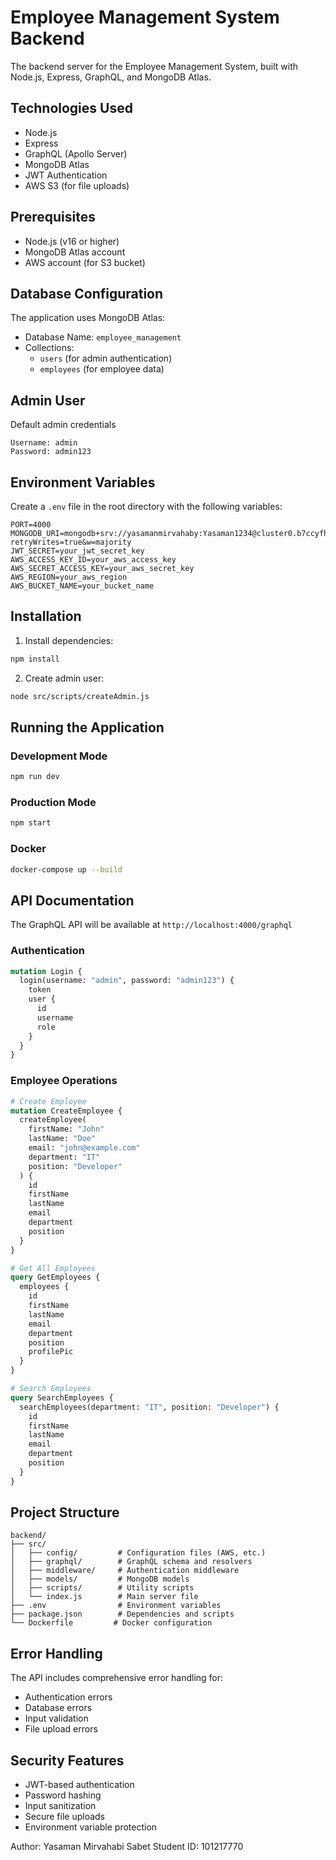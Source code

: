 # Employee Management System Backend

The backend server for the Employee Management System, built with Node.js, Express, GraphQL, and MongoDB Atlas.

## Technologies Used

- Node.js
- Express
- GraphQL (Apollo Server)
- MongoDB Atlas
- JWT Authentication
- AWS S3 (for file uploads)

## Prerequisites

- Node.js (v16 or higher)
- MongoDB Atlas account
- AWS account (for S3 bucket)

## Database Configuration

The application uses MongoDB Atlas:
- Database Name: `employee_management`
- Collections: 
  - `users` (for admin authentication)
  - `employees` (for employee data)

## Admin User

Default admin credentials 
```
Username: admin
Password: admin123
```

## Environment Variables

Create a `.env` file in the root directory with the following variables:

```env
PORT=4000
MONGODB_URI=mongodb+srv://yasamanmirvahaby:Yasaman1234@cluster0.b7ccyfh.mongodb.net/employee_management?retryWrites=true&w=majority
JWT_SECRET=your_jwt_secret_key
AWS_ACCESS_KEY_ID=your_aws_access_key
AWS_SECRET_ACCESS_KEY=your_aws_secret_key
AWS_REGION=your_aws_region
AWS_BUCKET_NAME=your_bucket_name
```



## Installation

1. Install dependencies:
```bash
npm install
```

2. Create admin user:
```bash
node src/scripts/createAdmin.js
```

## Running the Application

### Development Mode
```bash
npm run dev
```

### Production Mode
```bash
npm start
```

### Docker
```bash
docker-compose up --build
```

## API Documentation

The GraphQL API will be available at `http://localhost:4000/graphql`

### Authentication

```graphql
mutation Login {
  login(username: "admin", password: "admin123") {
    token
    user {
      id
      username
      role
    }
  }
}
```

### Employee Operations

```graphql
# Create Employee
mutation CreateEmployee {
  createEmployee(
    firstName: "John"
    lastName: "Doe"
    email: "john@example.com"
    department: "IT"
    position: "Developer"
  ) {
    id
    firstName
    lastName
    email
    department
    position
  }
}

# Get All Employees
query GetEmployees {
  employees {
    id
    firstName
    lastName
    email
    department
    position
    profilePic
  }
}

# Search Employees
query SearchEmployees {
  searchEmployees(department: "IT", position: "Developer") {
    id
    firstName
    lastName
    email
    department
    position
  }
}
```

## Project Structure

```
backend/
├── src/
│   ├── config/         # Configuration files (AWS, etc.)
│   ├── graphql/        # GraphQL schema and resolvers
│   ├── middleware/     # Authentication middleware
│   ├── models/         # MongoDB models
│   ├── scripts/        # Utility scripts
│   └── index.js        # Main server file
├── .env                # Environment variables
├── package.json        # Dependencies and scripts
└── Dockerfile         # Docker configuration
```

## Error Handling

The API includes comprehensive error handling for:
- Authentication errors
- Database errors
- Input validation
- File upload errors

## Security Features

- JWT-based authentication
- Password hashing
- Input sanitization
- Secure file uploads
- Environment variable protection


Author: 
Yasaman Mirvahabi Sabet
Student ID: 101217770